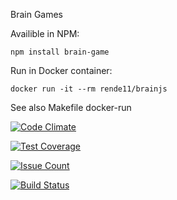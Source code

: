 Brain Games

Availible in NPM:

```npm install brain-game```

Run in Docker container:

```docker run -it --rm rende11/brainjs```

See also  Makefile docker-run

[![Code Climate](https://codeclimate.com/github/Rende11/js_l1_brain_games-s12/badges/gpa.svg)](https://codeclimate.com/github/Rende11/js_l1_brain_games-s12)

[![Test Coverage](https://codeclimate.com/github/Rende11/js_l1_brain_games-s12/badges/coverage.svg)](https://codeclimate.com/github/Rende11/js_l1_brain_games-s12/coverage)

[![Issue Count](https://codeclimate.com/github/Rende11/js_l1_brain_games-s12/badges/issue_count.svg)](https://codeclimate.com/github/Rende11/js_l1_brain_games-s12)

[![Build Status](https://travis-ci.org/Rende11/brain_games.svg?branch=master)](https://travis-ci.org/Rende11/brain_games)
